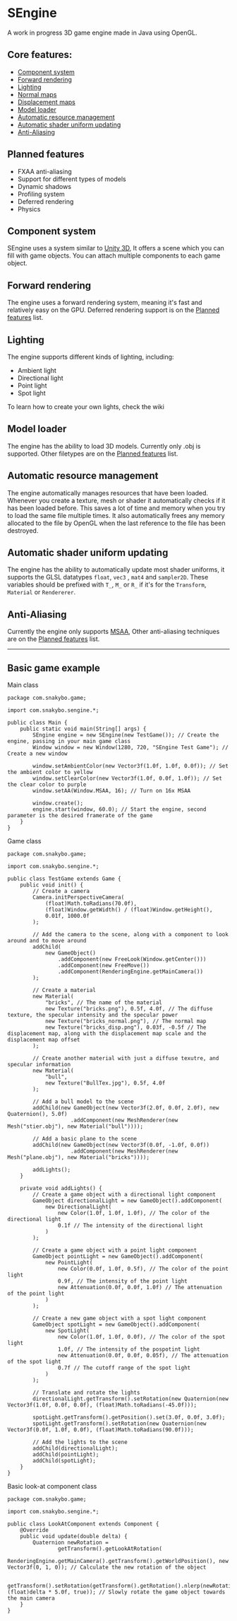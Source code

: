 # SEngine

A work in progress 3D game engine made in Java using OpenGL.

## Core features:
- [Component system](#component-system)
- [Forward rendering](#forward-rendering)
- [Lighting](#lighting)
- [Normal maps](http://en.wikipedia.org/wiki/Normal_mapping)
- [Displacement maps](http://en.wikipedia.org/wiki/Displacement_mapping)
- [Model loader](#model-loader)
- [Automatic resource management](#automatic-resource-management)
- [Automatic shader uniform updating](#automatic-shader-uniform-updating)
- [Anti-Aliasing](#anti-aliasing)

## Planned features
- FXAA anti-aliasing
- Support for different types of models
- Dynamic shadows
- Profiling system
- Deferred rendering
- Physics

## Component system
SEngine uses a system similar to [Unity 3D](http://unity3d.com/), It offers a scene which you can fill with game objects. You can attach multiple components to each game object.

## Forward rendering
The engine uses a forward rendering system, meaning it's fast and relatively easy on the GPU. Deferred rendering support is on the [Planned features](#planned-features) list.

## Lighting
The engine supports different kinds of lighting, including:
- Ambient light
- Directional light
- Point light
- Spot light

To learn how to create your own lights, check the wiki

## Model loader
The engine has the ability to load 3D models. Currently only .obj is supported. Other filetypes are on the [Planned features](#planned-features) list.

## Automatic resource management
The engine automatically manages resources that have been loaded. Whenever you create a texture, mesh or shader it automatically checks if it has been loaded before. This saves a lot of time and memory when you try to load the same file multiple times. It also automatically frees any memory allocated to the file by OpenGL when the last reference to the file has been destroyed.

## Automatic shader uniform updating
The engine has the ability to automatically update most shader uniforms, it supports the GLSL datatypes ```float```, ```vec3``` , ```mat4``` and ```sampler2D```. These variables should be prefixed with ```T_```, ```M_``` or ```R_``` if it's for the ```Transform```, ```Material``` or ```Rendererer```.

## Anti-Aliasing
Currently the engine only supports [MSAA](http://en.wikipedia.org/wiki/Multisample_anti-aliasing), Other anti-aliasing techniques are on the [Planned features](#planned-features) list.

------------------------

## Basic game example

Main class
```
package com.snakybo.game;

import com.snakybo.sengine.*;

public class Main {
	public static void main(String[] args) {
		SEngine engine = new SEngine(new TestGame()); // Create the engine, passing in your main game class
		Window window = new Window(1280, 720, "SEngine Test Game"); // Create a new window
		
		window.setAmbientColor(new Vector3f(1.0f, 1.0f, 0.0f)); // Set the ambient color to yellow
		window.setClearColor(new Vector3f(1.0f, 0.0f, 1.0f)); // Set the clear color to purple
		window.setAA(Window.MSAA, 16); // Turn on 16x MSAA
		
		window.create();
		engine.start(window, 60.0); // Start the engine, second parameter is the desired framerate of the game
	}
}

```

Game class
```
package com.snakybo.game;

import com.snakybo.sengine.*;

public class TestGame extends Game {
	public void init() {
		// Create a camera
		Camera.initPerspectiveCamera(
			(float)Math.toRadians(70.0f),
			(float)Window.getWidth() / (float)Window.getHeight(),
			0.01f, 1000.0f
		); 
		
		// Add the camera to the scene, along with a component to look around and to move around
		addChild(
			new GameObject()
				.addComponent(new FreeLook(Window.getCenter()))
				.addComponent(new FreeMove())
				.addComponent(RenderingEngine.getMainCamera())
		);
		
		// Create a material
		new Material(
			"bricks", // The name of the material
			new Texture("bricks.png"), 0.5f, 4.0f, // The diffuse texture, the specular intensity and the specular power
			new Texture("bricks_normal.png"), // The normal map
			new Texture("bricks_disp.png"), 0.03f, -0.5f // The displacement map, along with the displacement map scale and the displacement map offset
		);
		
		// Create another material with just a diffuse texutre, and specular information
		new Material(
			"bull",
			new Texture("BullTex.jpg"), 0.5f, 4.0f
		);
		
		// Add a bull model to the scene
		addChild(new GameObject(new Vector3f(2.0f, 0.0f, 2.0f), new Quaternion(), 5.0f)
					.addComponent(new MeshRenderer(new Mesh("stier.obj"), new Material("bull"))));
		
		// Add a basic plane to the scene
		addChild(new GameObject(new Vector3f(0.0f, -1.0f, 0.0f))
					.addComponent(new MeshRenderer(new Mesh("plane.obj"), new Material("bricks"))));
		
		addLights();
	}
	
	private void addLights() {
		// Create a game object with a directional light component
		GameObject directionalLight = new GameObject().addComponent(
			new DirectionalLight(
				new Color(1.0f, 1.0f, 1.0f), // The color of the directional light
				0.1f // The intensity of the directional light
			)
		);
		
		// Create a game object with a point light component
		GameObject pointLight = new GameObject().addComponent(
			new PointLight(
				new Color(0.0f, 1.0f, 0.5f), // The color of the point light
				0.9f, // The intensity of the point light
				new Attenuation(0.0f, 0.0f, 1.0f) // The attenuation of the point light
			)
		);
		
		// Create a new game object with a spot light component
		GameObject spotLight = new GameObject().addComponent(
			new SpotLight(
				new Color(1.0f, 1.0f, 0.0f), // The color of the spot light
				1.0f, // The intensity of the pospotint light
				new Attenuation(0.0f, 0.0f, 0.05f), // The attenuation of the spot light
				0.7f // The cutoff range of the spot light
			)
		);
		
		// Translate and rotate the lights
		directionalLight.getTransform().setRotation(new Quaternion(new Vector3f(1.0f, 0.0f, 0.0f), (float)Math.toRadians(-45.0f)));
		
		spotLight.getTransform().getPosition().set(3.0f, 0.0f, 3.0f);
		spotLight.getTransform().setRotation(new Quaternion(new Vector3f(0.0f, 1.0f, 0.0f), (float)Math.toRadians(90.0f)));
		
		// Add the lights to the scene
		addChild(directionalLight);
		addChild(pointLight);
		addChild(spotLight);
	}
}
```

Basic look-at component class
```
package com.snakybo.game;

import com.snakybo.sengine.*;

public class LookAtComponent extends Component {
	@Override
	public void update(double delta) {
		Quaternion newRotation =
				getTransform().getLookAtRotation(
						RenderingEngine.getMainCamera().getTransform().getWorldPosition(), new Vector3f(0, 1, 0)); // Calculate the new rotation of the object
		
		getTransform().setRotation(getTransform().getRotation().nlerp(newRotation, (float)delta * 5.0f, true)); // Slowly rotate the game object towards the main camera
	}
}

```
